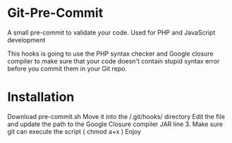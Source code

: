 Git-Pre-Commit
==============

A small pre-commit to validate your code. Used for PHP and JavaScript development

This hooks is going to use the PHP syntax checker and Google closure compiler to make sure
that your code doesn't contain stupid syntax error before you commit them in your Git repo.


Installation
==============

Download pre-commit.sh
Move it into the /.git/hooks/ directory
Edit the file and update the path to the Google Closure compiler JAR line 3.
Make sure git can execute the script ( chmod a+x )
Enjoy